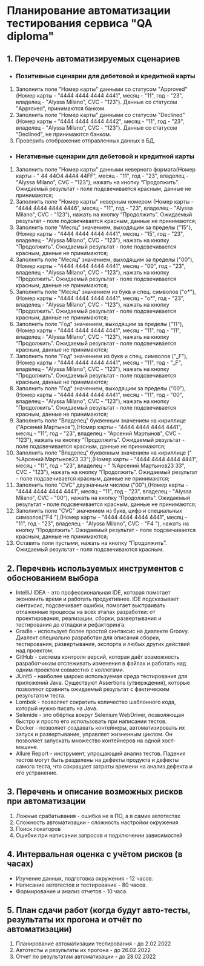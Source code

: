 # Планирование автоматизации тестирования сервиса "QA diploma"

## 1. Перечень автоматизируемых сценариев
      
- ### Позитивные сценарии для дебетовой и кредитной карты

1. Заполнить поле "Номер карты" данными со статусом "Approved" (Номер карты - "4444 4444 4444 4441", месяц - "11", год - "23", владелец - "Alyssa Milano", CVC - "123"). Данные со статусом "Approved", принимаются банком.
2. Заполнить поле "Номер карты" данными со статусом "Declined" (Номер карты - "4444 4444 4444 4442", месяц - "11", год - "23", владелец - "Alyssa Milano", CVC - "123"). Данные со статусом "Declined", не принимаются банком.
3. Проверить отображение отправленных данных в БД.  
				
- ### Негативные сценарии для дебетовой и кредитной карты

1. Заполнить поле  "Номер карты" данными неверного формата(Номер карты - "  44 44O4 4444 44FF", месяц - "11", год - "23", владелец - "Alyssa Milano", CVC - "123"), нажать на кнопку “Продолжить”. Ожидаемый результат - поле подсвечивается красным, данные не принимаются;
2. Заполнить поле  "Номер карты" неверным номером (Номер карты - "4444 4444 4444 4446", месяц - "11", год - "23", владелец - "Alyssa Milano", CVC - "123"), нажать на кнопку “Продолжить”. Ожидаемый результат - поле подсвечивается красным, данные не принимаются;
3. Заполнить поле  "Месяц" значением, выходящим за пределы ("15"),(Номер карты - "4444 4444 4444 4441", месяц - "15", год - "23", владелец - "Alyssa Milano", CVC - "123"), нажать на кнопку “Продолжить”. Ожидаемый результат - поле подсвечивается красным, данные не принимаются;
4. Заполнить поле  "Месяц" значением, выходящим за пределы ("00"),(Номер карты - "4444 4444 4444 4441", месяц - "00", год - "23", владелец - "Alyssa Milano", CVC - "123"), нажать на кнопку “Продолжить”. Ожидаемый результат - поле подсвечивается красным, данные не принимаются;
5. Заполнить поле  "Месяц" значением из букв и спец. символов ("o*"),(Номер карты - "4444 4444 4444 4441", месяц - "o*", год - "23", владелец - "Alyssa Milano", CVC - "123"), нажать на кнопку “Продолжить”. Ожидаемый результат - поле подсвечивается красным, данные не принимаются;
6. Заполнить поле  "Год" значением, выходящим за пределы ("11"),(Номер карты - "4444 4444 4444 4441", месяц - "11", год - "11", владелец - "Alyssa Milano", CVC - "123"), нажать на кнопку “Продолжить”. Ожидаемый результат - поле подсвечивается красным, данные не принимаются;
7. Заполнить поле  "Год" значением из букв и спец. символов ("_F"),(Номер карты - "4444 4444 4444 4441", месяц - "11", год - "_F", владелец - "Alyssa Milano", CVC - "123"), нажать на кнопку “Продолжить”. Ожидаемый результат - поле подсвечивается красным, данные не принимаются;
8. Заполнить поле  "Год" значением, выходящим за пределы ("00"),(Номер карты - "4444 4444 4444 4441", месяц - "11", год - "00", владелец - "Alyssa Milano", CVC - "123"), нажать на кнопку “Продолжить”. Ожидаемый результат - поле подсвечивается красным, данные не принимаются;
9. Заполнить поле  "Владелец" буквенным значением на кириллице ("Арсений Мартынов"),(Номер карты - "4444 4444 4444 4441", месяц - "11", год - "23", владелец - "Арсений Мартынов", CVC - "123"), нажать на кнопку “Продолжить”. Ожидаемый результат - поле подсвечивается красным, данные не принимаются;
10. Заполнить поле  "Владелец" буквенным значением на кириллице ("  %Арсений Мартынов23 33"),(Номер карты - "4444 4444 4444 4441", месяц - "11", год - "23", владелец - "  %Арсений Мартынов23 33", CVC - "123"), нажать на кнопку “Продолжить”. Ожидаемый результат - поле подсвечивается красным, данные не принимаются;
11. Заполнить поле  "CVC" двузначным числом ("00"),(Номер карты - "4444 4444 4444 4441", месяц - "11", год - "23", владелец - "Alyssa Milano", CVC - "00"), нажать на кнопку “Продолжить”. Ожидаемый результат - поле подсвечивается красным, данные не принимаются;
12. Заполнить поле  "CVC" значением из букв, цифр и специальных символов("F4 "),(Номер карты - "4444 4444 4444 4441", месяц - "11", год - "23", владелец - "Alyssa Milano", CVC - "F4 "), нажать на кнопку “Продолжить”. Ожидаемый результат - поле подсвечивается красным, данные не принимаются;
13. Оставить поля пустыми, нажать на кнопку “Продолжить”. Ожидаемый результат - поля подсвечиваются красным.    

## 2. Перечень используемых инструментов с обоснованием выбора

* IntelliJ IDEA - это профессиональная IDE, которая помогает экономить время и работать продуктивнее. IDE подсказывает синтаксис, подсвечивает ошибки, помогает выстраивать отлаженные процессы на всех этапах разработки: от проектирования, реализации, сборки, развертывания и тестирования до отладки и рефакторинга.
* Gradle - использует более простой синтаксис на диалекте Groovy. Диалект специально разработан для описания сборки, тестирования, развертывания, экспорта и любых других действий над проектом.
* GitHub - система контроля версий, которая даёт возможность разработчикам отслеживать изменения в файлах и работать над одним проектом совместно с коллегами.
* JUnit5 - наиболее широко используемая среда тестирования для приложений Java. Существуют Assertions (утверждения), которые позволяют сравнить ожидаемый результат с фактическим результатом теста.
* Lombok - позволяет сократить количество шаблонного кода, который нужно писать на Java.
* Selenide - это обёртка вокруг Selenium WebDriver, позволяющая быстро и просто его использовать при написании тестов.
* Docker - позволяет создавать контейнеры, автоматизировать их запуск и развертывание, управляет жизненным циклом. Он позволяет запускать множество контейнеров на одной хост-машине.
* Allure Report - инструмент, упрощающий анализ тестов. Падения тестов могут быть разделены на дефекты продукта и дефекты самого теста, что сокращает затраты времени на анализ дефекта и его устранение.

## 3. Перечень и описание возможных рисков при автоматизации

1. Ложные срабатывания - ошибка не в ПО, а в самих автотестах
2. Сложность автоматизации - сложность настройки окружения
3. Поиск локаторов
4. Ошибки при написании запросов и подключении зависимостей

## 4. Интервальная оценка с учётом рисков (в часах)

* Изучение данных, подготовка окружения - 12 часов.
* Написание автотестов и тестирование - 80 часов.
* Формирование и анализ отчетов - 10 часа.

## 5. План сдачи работ (когда будут авто-тесты, результаты их прогона и отчёт по автоматизации)

1. Планирование автоматизации тестирования - до 2.02.2022
2. Автотесты и результаты их прогона - до 26.02.2022
3. Отчет по результатам автоматизации - до 28.02.2022
